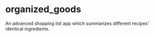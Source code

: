 # organized_goods
An advanced shopping list app which summarizes different recipes' identical ingredients.
